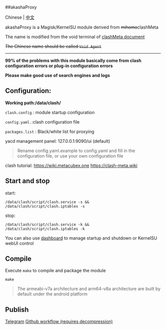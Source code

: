##akashaProxy

Chinese | [中文](./readme_zh.md)


akashaProxy is a Magisk/KernelSU module derived from ~~mihomo~~clashMeta

The name is modified from the void terminal of [clashMeta document](https://wiki.metacubex.one)

~~The Chinese name should be called `Void Agent`~~

---

**99% of the problems with this module basically come from clash configuration errors or plug-in configuration errors**

**Please make good use of search engines and logs**

## Configuration:

**Working path:/data/clash/**

`clash.config` : module startup configuration

`config.yaml.`:clash configuration file

`packages.list` : Black/white list for proxying

yacd management panel: 127.0.0.1:9090/ui (default)

>Rename config.yaml.example to config.yaml and fill in the configuration file, or use your own configuration file

clash tutorial:
https://wiki.metacubex.one
https://clash-meta.wiki

## Start and stop

start:
````
/data/clash/script/clash.service -s && /data/clash/script/clash.iptables -s
````

stop:
````
/data/clash/script/clash.service -k && /data/clash/script/clash.iptables -k
````

You can also use [dashboard](https://t.me/MagiskChangeKing) to manage startup and shutdown or KernelSU webUI control

## Compile

Execute `make` to compile and package the module
````
make
````
> The armeabi-v7a architecture and arm64-v8a architecture are built by default under the android platform

## Publish

[Telegram](https://t.me/akashaProxy)
[Github workflow (requires decompression)](https://github.com/ModuleList/akashaProxy/actions)
